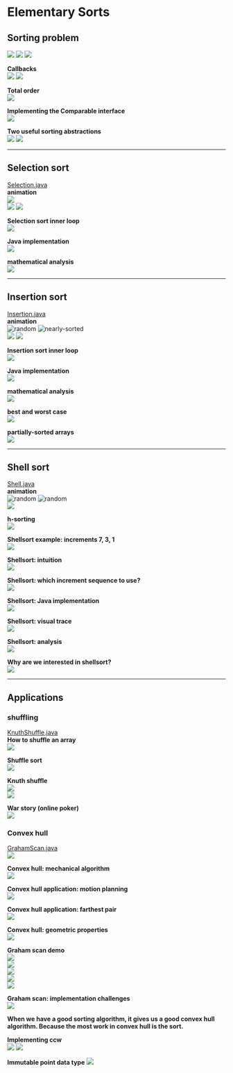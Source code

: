 # Elementary Sorts

## Sorting problem
![](media/14844859206056.jpg)
![](media/14844859330288.jpg)
![](media/14844859443535.jpg)

**Callbacks**<br>
![](media/14844859990177.jpg)
![](media/14844860095537.jpg)

**Total order**<br>
![](media/14844860790344.jpg)

**Implementing the Comparable interface**<br>
![](media/14844861292119.jpg)

**Two useful sorting abstractions**<br>
![](media/14844861619602.jpg)
![](media/14844861823194.jpg)

------------------------------------------------------------------

## Selection sort
[Selection.java](../java/src/main/java/com/linbo/algs/sortings/Selection.java)<br>
**animation**<br>
![](media/selection-sort.gif)<br>
![](media/14844862244139.jpg)
![](media/14844862446488.jpg)

**Selection sort inner loop**<br>
![](media/14844863579685.jpg)

**Java implementation**<br>
![](media/14844863880492.jpg)

**mathematical analysis**<br>
![](media/14844864203113.jpg)

------------------------------------------------------------------------

## Insertion sort
[Insertion.java](../java/src/main/java/com/linbo/algs/sortings/Insertion.java)<br>
**animation**<br>
![random](media/insertion-sort_random.gif)
![nearly-sorted](media/insertion-sort_nearly-sorted.gif)<br>
![](media/14844871609595.jpg)
![](media/14844871752865.jpg)

**Insertion sort inner loop**<br>
![](media/14844872702309.jpg)

**Java implementation**<br>
![](media/14844885534409.jpg)

**mathematical analysis**<br>
![](media/14844885839371.jpg)

**best and worst case**<br>
![](media/14844887406613.jpg)

**partially-sorted arrays**<br>
![](media/14844887728821.jpg)

------------------------------------------------------------------------

## Shell sort
[Shell.java](../java/src/main/java/com/linbo/algs/sortings/Shell.java)<br>
**animation**<br>
![random](media/shell-sort_random.gif)
![random](media/shell-sort_nearly-sorted.gif)
<br>
![](media/14845337450961.jpg)

**h-sorting**<br>
![](media/14845337812819.jpg)

**Shellsort example: increments 7, 3, 1**<br>
![](media/14845348330630.jpg)

**Shellsort: intuition**<br>
![](media/14845350714335.jpg)

**Shellsort: which increment sequence to use?**<br>
![](media/14845352388599.jpg)

**Shellsort: Java implementation**<br>
![](media/14845355674245.jpg)

**Shellsort: visual trace**<br>
![](media/14849799441075.jpg)

**Shellsort: analysis**<br>
![](media/14849802729252.jpg)

**Why are we interested in shellsort?**<br>
![](media/14849803671303.jpg)

------------------------------------------------------------------------

## Applications
### shuffling
[KnuthShuffle.java](../java/src/main/java/com/linbo/algs/examples/KnuthShuffle.java)<br>
**How to shuffle an array**<br>
![](media/14849817416576.jpg)

**Shuffle sort**<br>
![](media/14849819655604.jpg)

**Knuth shuffle**<br>
![](media/14849820334525.jpg)<br>
![](media/14849820778089.jpg)

**War story (online poker)**<br>
![](media/14849822072619.jpg)

### Convex hull
[GrahamScan.java](../java/src/main/java/com/linbo/algs/examples/GrahamScan.java)<br>
![](media/14849846246174.jpg)

**Convex hull: mechanical algorithm**<br>
![](media/14849848277260.jpg)

**Convex hull application: motion planning**<br>
![](media/14849849643436.jpg)

**Convex hull application: farthest pair**<br>
![](media/14849849823308.jpg)

**Convex hull: geometric properties**<br>
![](media/14849857571047.jpg)

**Graham scan demo**<br>
![](media/14849858020260.jpg)<br>
![](media/14849858585613.jpg)<br>
![](media/14849858848177.jpg)<br>
![](media/14849859036194.jpg)<br>
![](media/14849859751116.jpg)<br>

**Graham scan: implementation challenges**<br>
![](media/14849859339690.jpg)

**When we have a good sorting algorithm, it gives us a good convex hull algorithm. Because the most work in convex hull is the sort.**

**Implementing ccw**<br>
![](media/14849874561497.jpg)
![](media/14849874806956.jpg)

**Immutable point data type**
![](media/14849874998139.jpg)



